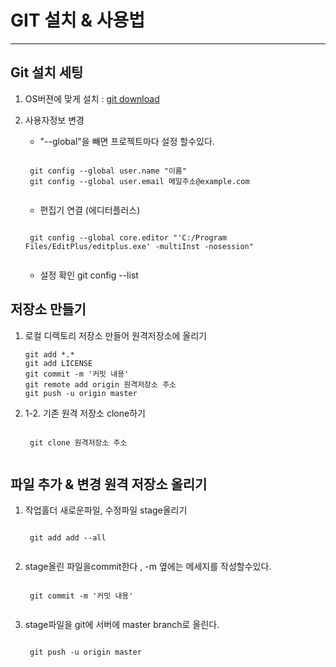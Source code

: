 # GIT 설치 & 사용법
----

## Git 설치 세팅
1. OS버젼에 맞게 설치 : [git download](https://git-scm.com/downloads)
2. 사용자정보 변경
	- "--global"을 빼면 프로젝트마다 설정 할수있다.	
    <pre><code>
	git config --global user.name "이름"
	git config --global user.email 메일주소@example.com
    </code></pre>
    
	- 편집기 연결 (에디터플러스)
    <pre><code>
	git config --global core.editor "'C:/Program Files/EditPlus/editplus.exe' -multiInst -nosession"
    </code></pre>
	- 설정 확인
	git config --list

## 저장소 만들기
1. 로컬 디렉토리 저장소 만들어 원격저장소에 올리기
    ```
	git add *.*
	git add LICENSE
	git commit -m '커밋 내용'
	git remote add origin 원격저장소 주소
	git push -u origin master
	```

2. 1-2. 기존 원격 저장소 clone하기
    <pre><code>
	git clone 원격저장소 주소
    </code></pre>

## 파일 추가 & 변경 원격 저장소 올리기
1. 작업홀더 새로운파일, 수정파일 stage올리기
    <pre><code>
    git add add --all                        
    </code></pre>
    
2. stage올린 파일을commit한다 , -m 옆에는 메세지를 작성할수있다.
    <pre><code>
    git commit -m '커밋 내용'      
    </code></pre>   

3. stage파일을 git에 서버에 master branch로 올린다.
    <pre><code>
    git push -u origin master   
    </code></pre>   
    